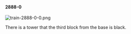 #### 2888-0
![train-2888-0-0.png](https://github.com/lil-lab/nlvr/raw/master/nlvr/train/images/60/train-2888-0-0.png "train-2888-0-0.png")

There is a tower that the third block from the base is black.